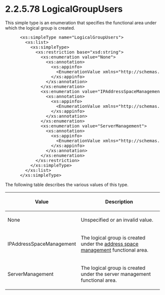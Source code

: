 <html dir="LTR" xmlns:mshelp="http://msdn.microsoft.com/mshelp" xmlns:ddue="http://ddue.schemas.microsoft.com/authoring/2003/5" xmlns:xlink="http://www.w3.org/1999/xlink" xmlns:tool="http://www.microsoft.com/tooltip">
 <body>
 <div id="header">
 <h1 class="heading">2.2.5.78 LogicalGroupUsers</h1>
 </div>
 <div id="mainSection">
 <div id="mainBody">
 <div id="allHistory" class="saveHistory"></div>
 <div id="sectionSection0" class="section" name="collapseableSection">
 

<p>This simple type is an enumeration that specifies the
functional area under which the logical group is created.</p>

<dl>
<dd>
<div><pre> &lt;xs:simpleType name=&quot;LogicalGroupUsers&quot;&gt;
   &lt;xs:list&gt;
     &lt;xs:simpleType&gt;
       &lt;xs:restriction base=&quot;xsd:string&quot;&gt;
         &lt;xs:enumeration value=&quot;None&quot;&gt;
           &lt;xs:annotation&gt;
             &lt;xs:appinfo&gt;
               &lt;EnumerationValue xmlns=&quot;http://schemas.microsoft.com/2003/10/Serialization/&quot;&gt;0&lt;/EnumerationValue&gt;
             &lt;/xs:appinfo&gt;
           &lt;/xs:annotation&gt;
         &lt;/xs:enumeration&gt;
         &lt;xs:enumeration value=&quot;IPAddressSpaceManagement&quot;&gt;
           &lt;xs:annotation&gt;
             &lt;xs:appinfo&gt;
               &lt;EnumerationValue xmlns=&quot;http://schemas.microsoft.com/2003/10/Serialization/&quot;&gt;1&lt;/EnumerationValue&gt;
             &lt;/xs:appinfo&gt;
           &lt;/xs:annotation&gt;
         &lt;/xs:enumeration&gt;
         &lt;xs:enumeration value=&quot;ServerManagement&quot;&gt;
           &lt;xs:annotation&gt;
             &lt;xs:appinfo&gt;
               &lt;EnumerationValue xmlns=&quot;http://schemas.microsoft.com/2003/10/Serialization/&quot;&gt;2&lt;/EnumerationValue&gt;
             &lt;/xs:appinfo&gt;
           &lt;/xs:annotation&gt;
         &lt;/xs:enumeration&gt;
       &lt;/xs:restriction&gt;
     &lt;/xs:simpleType&gt;
   &lt;/xs:list&gt;
 &lt;/xs:simpleType&gt;
</pre></div>
</dd></dl>

<p>The following table describes the various values of this
type.</p>

<table>
 <thead>
 <tr>
 <th>
 <p>Value</p>
 </th>
 <th>
 <p>Description</p>
 </th>
 </tr>
 </thead>
 <tr>
 <td>
 <p>None</p>
 </td>
 <td>
 <p>Unspecified or an invalid value.</p>
 </td>
 </tr>
 <tr>
 <td>
 <p>IPAddressSpaceManagement</p>
 </td>
 <td>
 <p>The logical group is created under the <a href="21b4a631-8f28-420f-822f-c5f879d5046e.md#gt_f710d724-5feb-459f-bb01-4d89154f8508">address space management</a>
 functional area.</p>
 </td>
 </tr>
 <tr>
 <td>
 <p>ServerManagement</p>
 </td>
 <td>
 <p>The logical group is created under the server
 management functional area.</p>
 </td>
 </tr>
</table>

<p> </p>


 </div>
 </div>
 </div>
 </body>
</html>